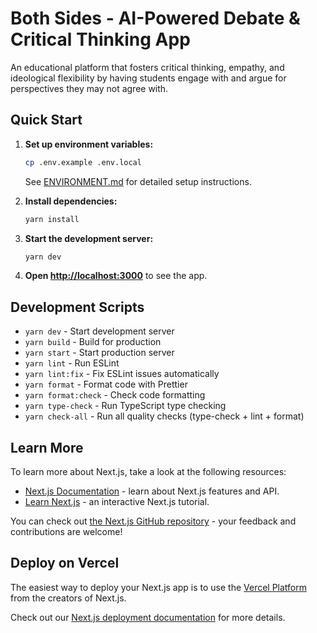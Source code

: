 # Both Sides - AI-Powered Debate & Critical Thinking App

An educational platform that fosters critical thinking, empathy, and ideological flexibility by having students engage with and argue for perspectives they may not agree with.

## Quick Start

1. **Set up environment variables:**

   ```bash
   cp .env.example .env.local
   ```

   See [ENVIRONMENT.md](./ENVIRONMENT.md) for detailed setup instructions.

2. **Install dependencies:**

   ```bash
   yarn install
   ```

3. **Start the development server:**

   ```bash
   yarn dev
   ```

4. **Open [http://localhost:3000](http://localhost:3000)** to see the app.

## Development Scripts

- `yarn dev` - Start development server
- `yarn build` - Build for production
- `yarn start` - Start production server
- `yarn lint` - Run ESLint
- `yarn lint:fix` - Fix ESLint issues automatically
- `yarn format` - Format code with Prettier
- `yarn format:check` - Check code formatting
- `yarn type-check` - Run TypeScript type checking
- `yarn check-all` - Run all quality checks (type-check + lint + format)

## Learn More

To learn more about Next.js, take a look at the following resources:

- [Next.js Documentation](https://nextjs.org/docs) - learn about Next.js features and API.
- [Learn Next.js](https://nextjs.org/learn) - an interactive Next.js tutorial.

You can check out [the Next.js GitHub repository](https://github.com/vercel/next.js) - your feedback and contributions are welcome!

## Deploy on Vercel

The easiest way to deploy your Next.js app is to use the [Vercel Platform](https://vercel.com/new?utm_medium=default-template&filter=next.js&utm_source=create-next-app&utm_campaign=create-next-app-readme) from the creators of Next.js.

Check out our [Next.js deployment documentation](https://nextjs.org/docs/app/building-your-application/deploying) for more details.
